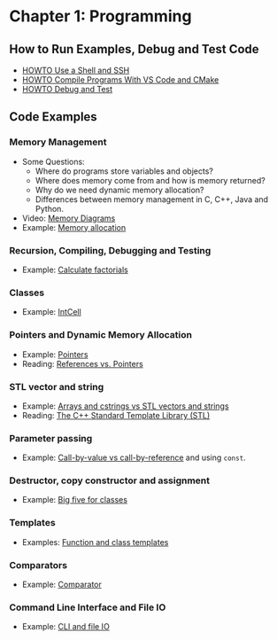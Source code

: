 # Chapter 1: Programming

## How to Run Examples, Debug and Test Code

* [HOWTO Use a Shell and SSH](../HOWTO_shell_and_ssh.md)
* [HOWTO Compile Programs With VS Code and CMake](../HOWTO_compile_programs_with_CMake.md)
* [HOWTO Debug and Test](../HOWTO_debug_and_test.md)

## Code Examples

### Memory Management
* Some Questions:
  - Where do programs store variables and objects?
  - Where does memory come from and how is memory returned?
  - Why do we need dynamic memory allocation?
  - Differences between memory management in C, C++, Java and Python.
* Video: [Memory Diagrams](http://vimeo.com/58710057)
* Example: [Memory allocation](memory)


### Recursion, Compiling, Debugging and Testing
* Example: [Calculate factorials](factorial)

### Classes
* Example: [IntCell](IntCell)

### Pointers and Dynamic Memory Allocation
* Example: [Pointers](pointers)
* Reading: [References vs. Pointers](https://isocpp.org/wiki/faq/references)

### STL vector and string
* Example: [Arrays and cstrings vs STL vectors and strings](vector_string)
* Reading: [The C++ Standard Template Library (STL)](https://www.geeksforgeeks.org/the-c-standard-template-library-stl/)

### Parameter passing
* Example: [Call-by-value vs call-by-reference](parameters) and using `const`.


### Destructor, copy constructor and assignment
* Example: [Big five for classes](big-five)

### Templates
* Examples: [Function and class templates](templates)

### Comparators
* Example: [Comparator](comparator)

### Command Line Interface and File IO
* Example: [CLI and file IO](io)

